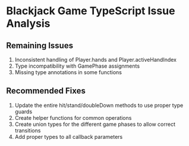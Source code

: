 # Blackjack Game TypeScript Issue Analysis

## Remaining Issues
1. Inconsistent handling of Player.hands and Player.activeHandIndex
2. Type incompatibility with GamePhase assignments
3. Missing type annotations in some functions

## Recommended Fixes
1. Update the entire hit/stand/doubleDown methods to use proper type guards
2. Create helper functions for common operations
3. Create union types for the different game phases to allow correct transitions
4. Add proper types to all callback parameters
